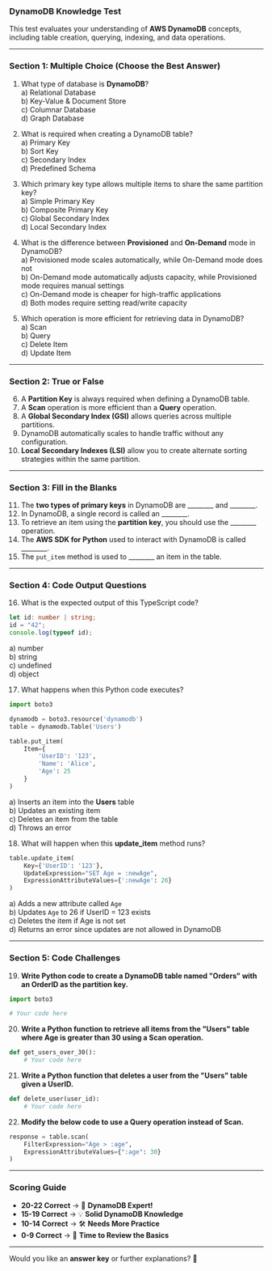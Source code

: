 ### **DynamoDB Knowledge Test**

This test evaluates your understanding of **AWS DynamoDB** concepts, including table creation, querying, indexing, and data operations.

---

### **Section 1: Multiple Choice (Choose the Best Answer)**  
1. What type of database is **DynamoDB**?  
   a) Relational Database  
   b) Key-Value & Document Store  
   c) Columnar Database  
   d) Graph Database  

2. What is required when creating a DynamoDB table?  
   a) Primary Key  
   b) Sort Key  
   c) Secondary Index  
   d) Predefined Schema  

3. Which primary key type allows multiple items to share the same partition key?  
   a) Simple Primary Key  
   b) Composite Primary Key  
   c) Global Secondary Index  
   d) Local Secondary Index  

4. What is the difference between **Provisioned** and **On-Demand** mode in DynamoDB?  
   a) Provisioned mode scales automatically, while On-Demand mode does not  
   b) On-Demand mode automatically adjusts capacity, while Provisioned mode requires manual settings  
   c) On-Demand mode is cheaper for high-traffic applications  
   d) Both modes require setting read/write capacity  

5. Which operation is more efficient for retrieving data in DynamoDB?  
   a) Scan  
   b) Query  
   c) Delete Item  
   d) Update Item  

---

### **Section 2: True or False**  
6. A **Partition Key** is always required when defining a DynamoDB table.  
7. A **Scan** operation is more efficient than a **Query** operation.  
8. A **Global Secondary Index (GSI)** allows queries across multiple partitions.  
9. DynamoDB automatically scales to handle traffic without any configuration.  
10. **Local Secondary Indexes (LSI)** allow you to create alternate sorting strategies within the same partition.  

---

### **Section 3: Fill in the Blanks**  
11. The **two types of primary keys** in DynamoDB are ________ and ________.  
12. In DynamoDB, a single record is called an ________.  
13. To retrieve an item using the **partition key**, you should use the ________ operation.  
14. The **AWS SDK for Python** used to interact with DynamoDB is called ________.  
15. The `put_item` method is used to ________ an item in the table.  

---

### **Section 4: Code Output Questions**  

16. What is the expected output of this TypeScript code?  

   ```typescript
   let id: number | string;
   id = "42";
   console.log(typeof id);
   ```
   a) number  
   b) string  
   c) undefined  
   d) object  

17. What happens when this Python code executes?  

   ```python
   import boto3

   dynamodb = boto3.resource('dynamodb')
   table = dynamodb.Table('Users')

   table.put_item(
       Item={
           'UserID': '123',
           'Name': 'Alice',
           'Age': 25
       }
   )
   ```
   a) Inserts an item into the **Users** table  
   b) Updates an existing item  
   c) Deletes an item from the table  
   d) Throws an error  

18. What will happen when this **update_item** method runs?  

   ```python
   table.update_item(
       Key={'UserID': '123'},
       UpdateExpression="SET Age = :newAge",
       ExpressionAttributeValues={':newAge': 26}
   )
   ```
   a) Adds a new attribute called `Age`  
   b) Updates `Age` to 26 if UserID = 123 exists  
   c) Deletes the item if Age is not set  
   d) Returns an error since updates are not allowed in DynamoDB  

---

### **Section 5: Code Challenges**  
19. **Write Python code to create a DynamoDB table named "Orders" with an OrderID as the partition key.**  
   ```python
   import boto3

   # Your code here
   ```

20. **Write a Python function to retrieve all items from the "Users" table where Age is greater than 30 using a Scan operation.**  
   ```python
   def get_users_over_30():
       # Your code here
   ```

21. **Write a Python function that deletes a user from the "Users" table given a UserID.**  
   ```python
   def delete_user(user_id):
       # Your code here
   ```

22. **Modify the below code to use a Query operation instead of Scan.**  

   ```python
   response = table.scan(
       FilterExpression="Age > :age",
       ExpressionAttributeValues={":age": 30}
   )
   ```

---

### **Scoring Guide**
- **20-22 Correct** → 🎉 **DynamoDB Expert!**  
- **15-19 Correct** → 💡 **Solid DynamoDB Knowledge**  
- **10-14 Correct** → 🛠 **Needs More Practice**  
- **0-9 Correct** → 📖 **Time to Review the Basics**  

---

Would you like an **answer key** or further explanations? 🚀